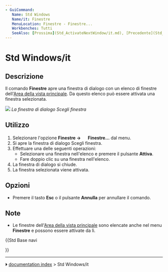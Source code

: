 ```yaml
---
- GuiCommand:
   Name: Std Windows
   Name/it: Finestre
   MenuLocation: Finestre - Finestre...
   Workbenches: Tutti
   SeeAlso: [Prossima](Std_ActivateNextWindow/it.md), [Precedente](Std_ActivatePrevWindow/it.md)
---
```


# Std Windows/it



## Descrizione

Il comando **Finestre** apre una finestra di dialogo con un elenco di finestre dell\'[Area della vista principale](Main_view_area/it.md). Da questo elenco può essere attivata una finestra selezionata.

![](images/Std_Windows_dialog.png ) 
*La finestra di dialogo Scegli finestra*



## Utilizzo

1.  Selezionare l\'opzione **Finestre → <img src="images/Std_Windows.svg" width=16px> Finestre...** dal menu.
2.  Si apre la finestra di dialogo Scegli finestra.
3.  Effettuare una delle seguenti operazioni:
    -   Selezionare una finestra nell\'elenco e premere il pulsante **Attiva**.
    -   Fare doppio clic su una finestra nell\'elenco.
4.  La finestra di dialogo si chiude.
5.  La finestra selezionata viene attivata.



## Opzioni

-   Premere il tasto **Esc** o il pulsante **Annulla** per annullare il comando.



## Note

-   Le finestre dell\'[Area della vista principale](Main_view_area.md) sono elencate anche nel menu **Finestre** e possono essere attivate da lì.





{{Std Base navi

}}



---
⏵ [documentation index](../README.md) > Std Windows/it
